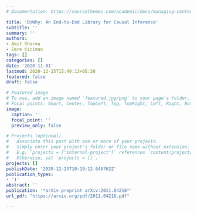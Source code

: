 ```yaml
---
# Documentation: https://sourcethemes.com/academic/docs/managing-content/

title: 'DoWhy: An End-to-End Library for Causal Inference'
subtitle: ''
summary: ''
authors:
- Amit Sharma
- Emre Kiciman
tags: []
categories: []
date: '2020-11-01'
lastmod: 2020-12-25T15:49:13+05:30
featured: false
draft: false

# Featured image
# To use, add an image named `featured.jpg/png` to your page's folder.
# Focal points: Smart, Center, TopLeft, Top, TopRight, Left, Right, BottomLeft, Bottom, BottomRight.
image:
  caption: ''
  focal_point: ''
  preview_only: false

# Projects (optional).
#   Associate this post with one or more of your projects.
#   Simply enter your project's folder or file name without extension.
#   E.g. `projects = ["internal-project"]` references `content/project/deep-learning/index.md`.
#   Otherwise, set `projects = []`.
projects: []
publishDate: '2020-12-25T10:19:12.646762Z'
publication_types:
- '1'
abstract: ''
publication: '*arXiv preprint arXiv:2011.04216*'
url_pdf: "https://arxiv.org/pdf/2011.04216.pdf"

---
```

